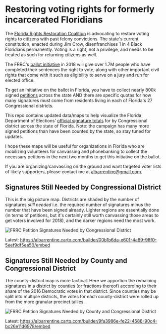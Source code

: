 # Restoring voting rights for formerly incarcerated Floridians
The [Florida Rights Restoration Coalition](https://floridarrc.com) is advocating to restore voting rights to citizens with past felony convictions. The state's current constitution, enacted during Jim Crow, disenfranchises 1 in 4 Black Floridians permanently. Voting is a right, not a privilege, and needs to be treated as such for returning citizens as well.

The FRRC's [ballot initiative](https://www.floridiansforafairdemocracy.com/amendment-text) in 2018 will give over 1.7M people who have completed their sentences the right to vote, along with other important civil rights that come with it such as eligibility to serve on a jury and run for elected office.

To get an initiative on the ballot in Florida, you have to collect nearly 800k signed [petitions](https://floridarrc.com/volunteer#petition) across the state AND there are specific quotas for how many signatures must come from residents living in each of Florida's 27 Congressional districts.

This repo contains updated data/maps to help visualize the Florida Department of Elections' [official signature totals](http://dos.elections.myflorida.com/initiatives/initdetail.asp?account=64388&seqnum=1) for by Congressional district across the state of Florida. Note: the campaign has many more signed petitions than have been counted by the state, so stay tuned for updates.

I hope these maps will be useful for organizations in Florida who are mobilizing volunteers for canvassing and phonebanking to collect the necessary petitions in the next two months to get this initiative on the ballot.

If you are organizing/canvassing on the ground and want targeted voter lists of likely supporters, please contact me at albarrentine@gmail.com.

## Signatures Still Needed by Congressional District

This is the big picture map. Districts are shaded by the number of signatures *still needed* i.e. the required number of signatures minus the number that have been signed already. Lighter regions are essentially done (in terms of petitions, but it's certainly still worth canvassing those areas to get voters involved for 2018), and the darker regions need the most work.

![FRRC Petition Signatures Needed by Congressional District](https://user-images.githubusercontent.com/238455/32802113-11827196-c94d-11e7-9d6b-f6cd08390899.jpg)

Latest: https://albarrentine.carto.com/builder/00b1b6da-e601-4a89-98f0-5eef9df5ea50/embed

## Signatures Still Needed by County and Congressional District

The county-district map is more tactical. Here we apportion the remaining signatures in a district by counties (or fractions thereof) according to their share of the 2016 Democratic votes in that district. Since counties may be split into multiple districts, the votes for each county-district were rolled up from the more granular precinct tallies.

![FRRC Petition Signatures Needed by County and Congressional District](https://user-images.githubusercontent.com/238455/32801681-c18c4ef6-c94b-11e7-9518-cf95eec6b352.jpg)

Latest: https://albarrentine.carto.com/builder/9fa3986e-fe22-4586-90c4-bc26e11d6978/embed
